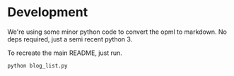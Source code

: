 # Development

We're using some minor python code to convert the opml to markdown.
No deps required, just a semi recent python 3.

To recreate the main README, just run.

```
python blog_list.py
```